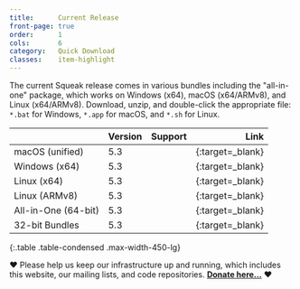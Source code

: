 ```yaml
---
title:      Current Release
front-page: true
order:      1
cols:       6
category:   Quick Download
classes:    item-highlight
---
```

The current Squeak release comes in various bundles including the "all-in-one" package, which works on Windows (x64), macOS (x64/ARMv8), and Linux (x64/ARMv8).
Download, unzip, and double-click the appropriate file: `*.bat` for Windows, `*.app` for macOS, and `*.sh` for Linux.

|            | Version   | Support   | Link   |
| ---------- |:--------- |:--------- | ------:|
| macOS (unified)         | 5.3 | <i class="fa fa-apple"></i>   | [<i class="fa fa-download"></i>][mac]{:target=_blank} |
| Windows (x64)       | 5.3 | <i class="fa fa-windows"></i> | [<i class="fa fa-download"></i>][win]{:target=_blank} |
| Linux (x64)         | 5.3 | <i class="fa fa-linux"></i>   | [<i class="fa fa-download"></i>][lin]{:target=_blank} |
| Linux (ARMv8)       | 5.3 | <i class="fa fa-linux"></i>   | [<i class="fa fa-download"></i>][arm]{:target=_blank} |
| All-in-One (64-bit) | 5.3 | <i class="fa fa-windows"></i> <i class="fa fa-apple"></i> <i class="fa fa-linux"></i> | [<i class="fa fa-download"></i>][all]{:target=_blank} |
| 32-bit Bundles      | 5.3 | <i class="fa fa-windows"></i> <i class="fa fa-linux"></i> | [<i class="fa fa-external-link"></i>][32]{:target=_blank} |
{:.table .table-condensed .max-width-450-lg}

<span>❤️</span> Please help us keep our infrastructure up and running, which includes this website, our mailing lists, and code repositories. <b><a href="#" class="donate-button">Donate here...</a></b> <span>❤️</span>

[mac]: https://files.squeak.org/5.3/Squeak5.3-19481-64bit/Squeak5.3-19481-64bit-202206021410-macOS.dmg
[win]: https://files.squeak.org/5.3/Squeak5.3-19481-64bit/Squeak5.3-19481-64bit-202206021410-Windows-x64.zip
[lin]: https://files.squeak.org/5.3/Squeak5.3-19481-64bit/Squeak5.3-19481-64bit-202206021410-Linux-x64.tar.gz
[arm]: https://files.squeak.org/5.3/Squeak5.3-19481-64bit/Squeak5.3-19481-64bit-202206021410-Linux-ARMv8.tar.gz
[all]: https://files.squeak.org/5.3/Squeak5.3-19481-64bit/Squeak5.3-19481-64bit-All-in-One.zip
[32]: https://files.squeak.org/5.3/Squeak5.3-19481-32bit/
